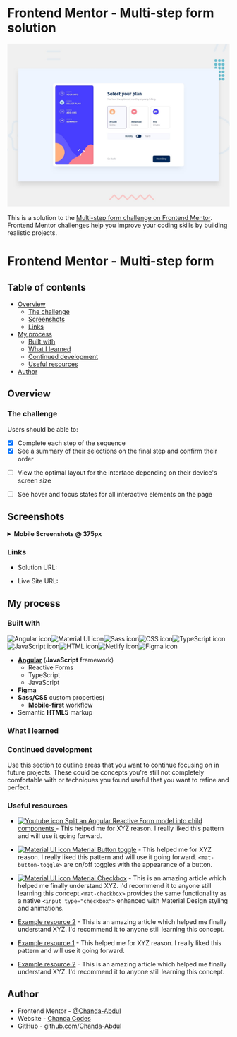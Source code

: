 # Frontend Mentor - Multi-step form solution
![Design preview for the Multi-step form coding challenge](/src/assets/design/desktop-preview.jpg)

This is a solution to the [Multi-step form challenge on Frontend Mentor](https://www.frontendmentor.io/challenges/multistep-form-YVAnSdqQBJ). Frontend Mentor challenges help you improve your coding skills by building realistic projects. 
# Frontend Mentor - Multi-step form



## Table of contents

- [Overview](#overview)
  - [The challenge](#the-challenge)
  - [Screenshots](#screenshots)
  - [Links](#links)
- [My process](#my-process)
  - [Built with](#built-with)
  - [What I learned](#what-i-learned)
  - [Continued development](#continued-development)
  - [Useful resources](#useful-resources)
- [Author](#author)

## Overview

### The challenge

Users should be able to:

- [x] Complete each step of the sequence
- [x] See a summary of their selections on the final step and confirm their order
<!-- TO DO => Dynamically display form content based on current step -->
- [ ] View the optimal layout for the interface depending on their device's screen size
<!-- TO DO => Review Mobile Styles -->

- [ ] See hover and focus states for all interactive elements on the page
<!--  TO DO => See hover and focus states for all interactive elements on the page -->
<!-- TO DO => track current Step -->
<!-- TO DO => track current Step on topNav-->
<!-- TO DO => Bottom Bar Nav Buttons -->
<!-- TO DO => Save Form Data -->
<!-- TO DO => Finishing Up timeOut to step 1-->
<!-- TO-DO => Accessability -->
<!-- TO-DO => Deploy -->

## Screenshots
<details>
<summary><b> Mobile Screenshots @ 375px</b></summary>

### Home
<img src="src/assets/screens/mobile_home_initial.png" width="375px"/>

### Event Slides
<img src="src/assets/screens/mobile_home_slide_1.png" width="375px"/>
<img src="src/assets/screens/mobile_home_slide_2.png"  width="375px"/>

<img src="src/assets/screens/mobile_home_slide_3.png" width="375px"/>

### Booking
<img src="src/assets/screens/mobile_booking_initial.png" width="375px"/>

### Error States
<img src="src/assets/screens/mobile_booking_error.png" width="375px"/>

### Valid Form
<img src="src/assets/screens/mobile_booking_valid.png" width="375px"/>

### Confirmation after form submission
<img src="src/assets/screens/mobile_booking_confirm.png"  width="375px"/>

</details>

### Links

- Solution URL: 
<!-- [Add solution URL here](https://your-solution-url.com) -->
- Live Site URL: 
<!-- [Add live site URL here](https://your-live-site-url.com) -->

## My process

### Built with
<img src="https://img.shields.io/badge/Angular-DD0031?style=for-the-badge&logo=angular&logoColor=white" alt="Angular icon" height="30" /><img src="https://img.shields.io/badge/Material--UI-0081CB?style=for-the-badge&logo=material-ui&logoColor=white" alt="Material UI icon" height="30" /><img src="https://img.shields.io/badge/Sass-CC6699?style=for-the-badge&logo=sass&logoColor=white" alt="Sass icon" height="30" /><img src="https://img.shields.io/badge/CSS3-1572B6?style=for-the-badge&logo=css3&logoColor=white" alt="CSS icon" height="30" /><img src="https://img.shields.io/badge/TypeScript-007ACC?style=for-the-badge&logo=typescript&logoColor=white" alt="TypeScript icon" height="30" /><img src="https://img.shields.io/badge/JavaScript-323330?style=for-the-badge&logo=javascript&logoColor=F7DF1E" alt="JavaScript icon" height="30" /><img src="https://img.shields.io/badge/HTML5-E34F26?style=for-the-badge&logo=html5&logoColor=white" alt="HTML icon" height="30" /><img src="https://img.shields.io/badge/Netlify-00C7B7?style=for-the-badge&logo=netlify&logoColor=white" alt="Netlify icon" height="30" /><img src="https://img.shields.io/badge/Figma-F24E1E?style=for-the-badge&logo=figma&logoColor=white" alt="Figma icon" height="30" />
- <b>[Angular](https://angular.io/)</b> (<b>JavaScript</b> framework)
  <!-- - <s>[Angular Material](https://material.angular.io/)</s> -->
  - Reactive Forms
  <!-- - [RxJs](https://rxjs.dev/guide/overview) - library for composing asynchronous and event-based programs by using observable sequences. -->
  - TypeScript
  - JavaScript
    <!-- - ⏰ [Moment.js ](https://momentjs.com/docs) - To validate reservation dates and times -->
- <b>Figma</b>
- <b>Sass/CSS</b> custom properties(
  - <b>Mobile-first</b> workflow
- Semantic <b>HTML5</b> markup


### What I learned

<!-- Use this section to recap over some of your major learnings while working through this project. Writing these out and providing code samples of areas you want to highlight is a great way to reinforce your own knowledge. -->

<!-- To see how you can add code snippets, see below:

```html
<h1>Some HTML code I'm proud of</h1>
```
```css
.proud-of-this-css {
  color: papayawhip;
}
```
```js
const proudOfThisFunc = () => {
  console.log('🎉')
}
``` -->



### Continued development

Use this section to outline areas that you want to continue focusing on in future projects. These could be concepts you're still not completely comfortable with or techniques you found useful that you want to refine and perfect.


### Useful resources
- [<img src="https://img.shields.io/badge/YouTube-FF0000?style=for-the-badge&logo=youtube&logoColor=white" alt="Youtube icon" /> Split an Angular Reactive Form model into child components ](https://youtu.be/2DOkiQFB5ic) - This helped me for XYZ reason. I really liked this pattern and will use it going forward.
- [<img src="https://img.shields.io/badge/Material--UI-0081CB?style=for-the-badge&logo=material-ui&logoColor=white" alt="Material UI icon" height="30" /> Material Button toggle](https://material.angular.io/components/button-toggle/overview) - This helped me for XYZ reason. I really liked this pattern and will use it going forward. `<mat-button-toggle>` are on/off toggles with the appearance of a button. 
- [<img src="https://img.shields.io/badge/Material--UI-0081CB?style=for-the-badge&logo=material-ui&logoColor=white" alt="Material UI icon" height="30" /> Material Checkbox](https://material.angular.io/components/checkbox/overview) - This is an amazing article which helped me finally understand XYZ. I'd recommend it to anyone still learning this concept.`<mat-checkbox>` provides the same functionality as a native `<input type="checkbox">` enhanced with Material Design styling and animations.

- [Example resource 2](https://www.example.com) - This is an amazing article which helped me finally understand XYZ. I'd recommend it to anyone still learning this concept.
- [Example resource 1](https://www.example.com) - This helped me for XYZ reason. I really liked this pattern and will use it going forward.
- [Example resource 2](https://www.example.com) - This is an amazing article which helped me finally understand XYZ. I'd recommend it to anyone still learning this concept.

## Author

- Frontend Mentor - [@Chanda-Abdul](https://www.frontendmentor.io/profile/Chanda-Abdul)
- Website - [Chanda Codes](https://chandacodes.com/)
- GitHub - [github.com/Chanda-Abdul](https://github.com/Chanda-Abdul)

